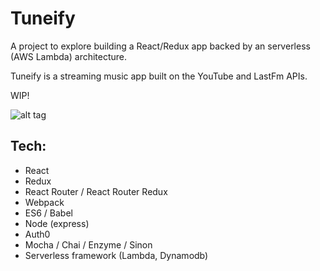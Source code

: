 # Tuneify

A project to explore building a React/Redux app backed by an serverless (AWS Lambda) architecture.

Tuneify is a streaming music app built on the YouTube and LastFm APIs. 

WIP!

![alt tag](https://media.giphy.com/media/l0HlzayaF0jLB5TS8/source.gif)

## Tech:

* React
* Redux
* React Router / React Router Redux
* Webpack
* ES6 / Babel
* Node (express)
* Auth0
* Mocha / Chai / Enzyme / Sinon
* Serverless framework (Lambda, Dynamodb)

